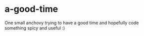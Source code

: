 # a-good-time
One small anchovy trying to have a good time and hopefully code something spicy and useful :)
